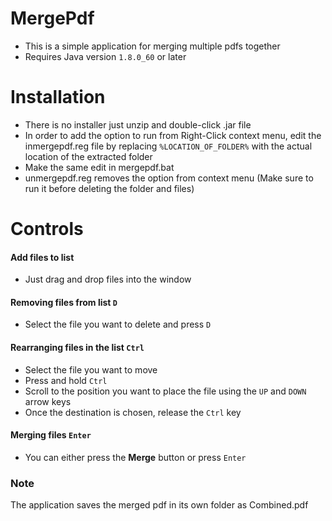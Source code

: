 # MergePdf
* This is a simple application for merging multiple pdfs together
* Requires Java version `1.8.0_60` or later

# Installation
* There is no installer just unzip and double-click .jar file
* In order to add the option to run from Right-Click context menu, edit the inmergepdf.reg file by replacing `%LOCATION_OF_FOLDER%` with the actual location of the extracted folder
* Make the same edit in mergepdf.bat
* unmergepdf.reg removes the option from context menu (Make sure to run it before deleting the folder and files)

# Controls
#### Add files to list
* Just drag and drop files into the window

#### Removing files from list `D`
* Select the file you want to delete and press `D`

#### Rearranging files in the list `Ctrl` 
* Select the file you want to move 
* Press and hold `Ctrl`
* Scroll to the position you want to place the file using the `UP` and `DOWN` arrow keys
* Once the destination is chosen, release the `Ctrl` key

#### Merging files `Enter`
* You can either press the **Merge** button or press `Enter`

### Note
The application saves the merged pdf in its own folder as Combined.pdf
